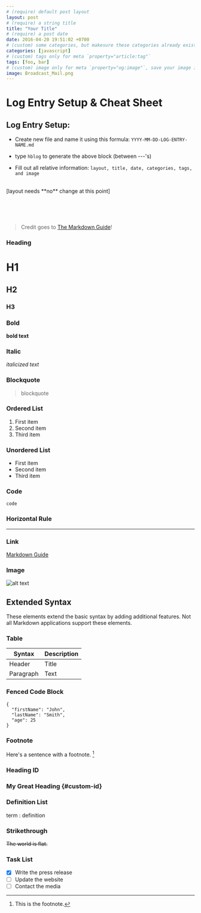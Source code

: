 ```yaml
---
# (require) default post layout
layout: post
# (require) a string title
title: "Your Title"
# (require) a post date
date: 2016-04-20 19:51:02 +0700
# (custom) some categories, but makesure these categories already exists inside path of `category/`
categories: [javascript]
# (custom) tags only for meta `property="article:tag"`
tags: [foo, bar]
# (custom) image only for meta `property="og:image"`, save your image inside path of `static/img/_posts`
image: Broadcast_Mail.png
---
```


# Log Entry Setup & Cheat Sheet

## Log Entry Setup:

* Create new file and name it using this formula: `YYYY-MM-DD-LOG-ENTRY-NAME.md`

* type `hblog` to generate the above block (between ---'s)

* Fill out all relative information: `layout, title, date, categories, tags, and image`
<br/>
[layout needs **no** change at this point]

<br/><br/><br/>

> Credit goes to [The Markdown Guide](https://www.markdownguide.org)!

### Heading

# H1
## H2
### H3

### Bold

**bold text**

### Italic

*italicized text*

### Blockquote

> blockquote

### Ordered List

1. First item
2. Second item
3. Third item

### Unordered List

- First item
- Second item
- Third item

### Code

`code`

### Horizontal Rule

---

### Link

[Markdown Guide](https://www.markdownguide.org)

### Image

![alt text](https://www.markdownguide.org/assets/images/tux.png)

## Extended Syntax

These elements extend the basic syntax by adding additional features. Not all Markdown applications support these elements.

### Table

| Syntax | Description |
| ----------- | ----------- |
| Header | Title |
| Paragraph | Text |

### Fenced Code Block

```
{
  "firstName": "John",
  "lastName": "Smith",
  "age": 25
}
```

### Footnote

Here's a sentence with a footnote. [^1]

[^1]: This is the footnote.

### Heading ID

### My Great Heading {#custom-id}

### Definition List

term
: definition

### Strikethrough

~~The world is flat.~~

### Task List

- [x] Write the press release
- [ ] Update the website
- [ ] Contact the media
